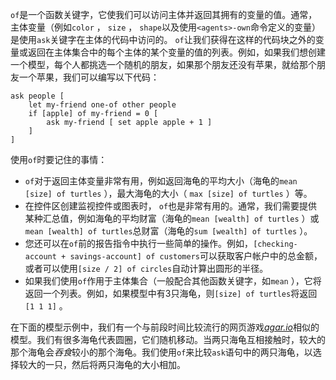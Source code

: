 ﻿`of`是一个函数关键字，它使我们可以访问主体并返回其拥有的变量的值。通常，主体变量（例如`color` ， `size` ， `shape`以及使用`<agents>-own`命令定义的变量）是使用`ask`关键字在主体的代码中访问的。 `of`让我们获得在这样的代码块之外的变量或返回在主体集合中的每个主体的某个变量的值的列表。例如，如果我们想创建一个模型，每个人都挑选一个随机的朋友，如果那个朋友还没有苹果，就给那个朋友一个苹果，我们可以编写以下代码：



```
ask people [
	let my-friend one-of other people
	if [apple] of my-friend = 0 [
		ask my-friend [ set apple apple + 1 ]
	]
]
```


使用`of`时要记住的事情：

- `of`对于返回主体变量非常有用，例如返回海龟的平均大小（海龟的`mean [size] of turtles` ），最大海龟的大小（ `max [size] of turtles` ）等。
- 在控件区创建监视控件或图表时， `of`也是非常有用的。通常，我们需要提供某种汇总值，例如海龟的平均财富（海龟的`mean [wealth] of turtles` ）或`mean [wealth] of turtles`总财富（海龟的`sum [wealth] of turtles` ）。
- 您还可以在`of`前的报告指令中执行一些简单的操作。例如，`[checking-account + savings-account] of customers`可以获取客户帐户中的总金额，或者可以使用`[size / 2] of circles`自动计算出圆形的半径。
- 如果我们使用`of`作用于主体集合（一般配合其他函数关键字，如`mean` ），它将返回一个列表。例如，如果模型中有3只海龟，则`[size] of turtles`将返回`[1 1 1]` 。


在下面的模型示例中，我们有一个与前段时间比较流行的网页游戏[*agar.io*](https://en.wikipedia.org/wiki/Agar.io)相似的模型。我们有很多海龟代表圆圈，它们随机移动。当两只海龟互相接触时，较大的那个海龟会*吞食*较小的那个海龟。我们使用`of`来比较`ask`语句中的两只海龟，以选择较大的一只，然后将两只海龟的大小相加。
